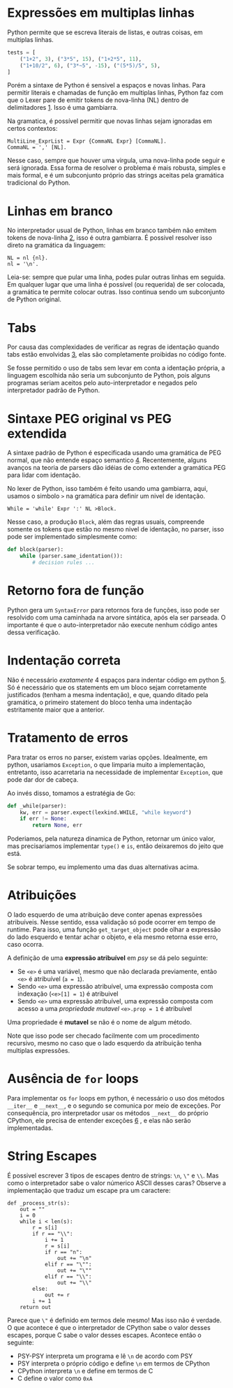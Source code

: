 # Expressões em multiplas linhas

Python permite que se escreva literais de listas, e outras coisas,
em multiplas linhas.

```python
tests = [
    ("1+2", 3), ("3*5", 15), ("1+2*5", 11),
    ("1+10/2", 6), ("3*~5", -15), ("(5*5)/5", 5),
]
```

Porém a sintaxe de Python é sensivel a espaços e novas linhas.
Para permitir literais e chamadas de função em multiplas linhas,
Python faz com que o Lexer pare de emitir tokens de nova-linha (NL)
dentro de delimitadores [1](https://docs.python.org/3/reference/lexical_analysis.html#:~:text=There%20is%20no%20NEWLINE%20token%20between%20implicit%20continuation%20lines.).
Isso é uma gambiarra. 

Na gramatica, é possível permitir que novas linhas sejam ignoradas
em certos contextos:

```ebnf
MultiLine_ExprList = Expr {CommaNL Expr} [CommaNL].
CommaNL = ',' [NL].
```

Nesse caso, sempre que houver uma virgula, uma nova-linha pode seguir e será ignorada.
Essa forma de resolver o problema é mais robusta, simples e mais formal, e é
um subconjunto próprio das strings aceitas pela gramática tradicional do Python.

# Linhas em branco

No interpretador usual de Python,
linhas em branco também não emitem tokens de nova-linha [2](https://docs.python.org/3/reference/lexical_analysis.html#:~:text=A%20logical%20line%20that%20contains%20only%20spaces%2C%20tabs%2C%20formfeeds%20and%20possibly%20a%20comment%2C%20is%20ignored%20(i.e.%2C%20no%20NEWLINE%20token%20is%20generated).),
isso é outra gambiarra. É possivel resolver isso
direto na gramática da linguagem:

```enbf
NL = nl {nl}.
nl = '\n'.
```

Leia-se: sempre que pular uma linha, podes pular outras linhas em seguida.
Em qualquer lugar que uma linha é possível (ou requerida) de ser colocada,
a gramática te permite colocar outras. Isso continua sendo um subconjunto
de Python original.

# Tabs

Por causa das complexidades de verificar as regras de identação quando
tabs estão envolvidas [3](https://docs.python.org/3/reference/lexical_analysis.html#:~:text=Indentation%20is%20rejected%20as%20inconsistent%20if%20a%20source%20file%20mixes%20tabs%20and%20spaces%20in%20a%20way%20that%20makes%20the%20meaning%20dependent%20on%20the%20worth%20of%20a%20tab%20in%20spaces),
elas são completamente proibidas no código fonte.

Se fosse permitido o uso de tabs sem levar em conta a identação própria,
a linguagem escolhida não seria um subconjunto de Python, pois alguns
programas seriam aceitos pelo auto-interpretador e negados pelo
interpretador padrão de Python.

# Sintaxe PEG original vs PEG extendida

A sintaxe padrão de Python é especificada usando uma gramática de PEG
normal, que não entende espaço semantico [4](https://docs.python.org/3/reference/lexical_analysis.html#:~:text=INDENT%20and%20DEDENT%20tokens).
Recentemente, alguns avanços na teoria de parsers dão idéias de como
extender a gramática PEG para lidar com identação.

No lexer de Python, isso também é feito usando uma gambiarra,
aqui, usamos o simbolo `>` na gramática para definir um nivel de
identação.

```ebnf
While = 'while' Expr ':' NL >Block.
```

Nesse caso, a produção `Block`, além das regras usuais,
compreende somente os tokens que estão no mesmo nivel de identação,
no parser, isso pode ser implementado simplesmente como:

```python
def block(parser):
    while (parser.same_identation()):
        # decision rules ...
```

# Retorno fora de função

Python gera um `SyntaxError` para retornos fora de funções,
isso pode ser resolvido com uma caminhada na arvore sintática,
após ela ser parseada. O importante é que o auto-interpretador
não execute nenhum código antes dessa verificação.

# Indentação correta

Não é necessário _exatamente_ 4 espaços para indentar código
em python [5](https://docs.python.org/3/reference/lexical_analysis.html#:~:text=correctly%20(though%20confusingly)%20indented).
Só é necessário que os statements em um bloco
sejam corretamente justificados (tenham a mesma indentação),
e que, quando ditado pela gramática, o primeiro statement
do bloco tenha uma indentação estritamente maior que a anterior.

# Tratamento de erros

Para tratar os erros no parser, existem varias opções.
Idealmente, em python, usariamos `Exception`, o que limparia
muito a implementação, entretanto, isso acarretaria na
necessidade de implementar `Exception`, que pode dar dor de
cabeça.

Ao invés disso, tomamos a estratégia de Go:

```python
def _while(parser):
    kw, err = parser.expect(lexkind.WHILE, "while keyword")
    if err != None:
        return None, err
```

Poderiamos, pela natureza dinamica de Python, retornar um único
valor, mas precisariamos implementar `type()` e `is`,
então deixaremos do jeito que está.

Se sobrar tempo, eu implemento uma das duas alternativas acima.

# Atribuições

O lado esquerdo de uma atribuição deve conter apenas expressões atribuíveis.
Nesse sentido, essa validação só pode ocorrer em tempo de runtime.
Para isso, uma função `get_target_object` pode olhar a expressão do lado
esquerdo e tentar achar o objeto, e ela mesmo retorna esse erro, caso ocorra.

A definição de uma **expressão atribuível** em _psy_ se dá pelo seguinte:
 - Se `<e>` é uma variável, mesmo que não declarada previamente, então `<e>` é atribuível (`a = 1`).
 - Sendo `<e>` uma expressão atribuível, uma expressão composta com indexação (`<e>[1] = 1`) é atribuivel
 - Sendo `<e>` uma expressão atribuível, uma expressão composta com acesso a uma _propriedade mutavel_ `<e>.prop = 1` é atribuível

Uma propriedade é **mutavel** se não é o nome de algum método.

Note que isso pode ser checado facilmente com um procedimento recursivo,
mesmo no caso que o lado esquerdo da atribuição tenha multiplas expressões.

# Ausência de `for` loops

Para implementar os `for` loops em python, é necessário o uso dos métodos `__iter__` e
`__next__`, e o segundo se comunica por meio de exceções. Por consequência, pro interpretador usar
os métodos `__next__` do próprio CPython, ele precisa de entender exceções
[6](https://docs.python.org/3/library/stdtypes.html#iterator.__iter__:~:text=If%20there%20are%20no%20further%20items%2C%20raise%20the%20StopIteration%20exception.)
, e elas não serão implementadas.

# String Escapes

É possivel escrever 3 tipos de escapes dentro de strings:
`\n`, `\"` e `\\`. Mas como o interpretador sabe o valor númerico ASCII
desses caras? Observe a implementação que traduz um escape pra um
caractere:

```
def _process_str(s):
    out = ""
    i = 0
    while i < len(s):
        r = s[i]
        if r == "\\":
            i += 1
            r = s[i]
            if r == "n":
                out += "\n"
            elif r == "\"":
                out += "\""
            elif r == "\\":
                out += "\\"
        else:
            out += r
        i += 1
    return out
```

Parece que `\"` é definido em termos dele mesmo! Mas isso não é verdade.
O que acontece é que o interpretador de CPython sabe o valor desses
escapes, porque C sabe o valor desses escapes. Acontece então o seguinte:

 - PSY-PSY interpreta um programa e lê `\n` de acordo com PSY
 - PSY interpreta o próprio código e define `\n` em termos de CPython
 - CPython interpreta `\n` e define em termos de C
 - C define o valor como `0xA`
